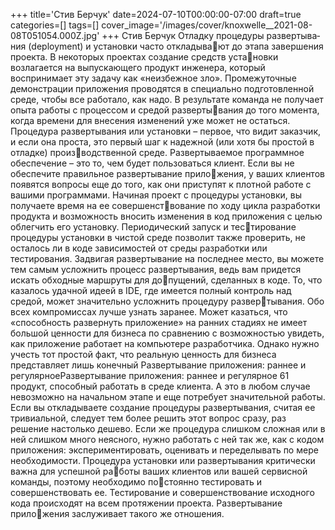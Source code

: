 +++
title='Стив Берчук'
date=2024-07-10T00:00:00-07:00
draft=true
categories=[]
tags=[]
cover_image='/images/cover/knoxwelle__2021-08-08T051054.000Z.jpg'
+++
Стив Берчук
От­лад­ку про­це­ду­ры раз­вер­ты­ва­ния (deployment) и ус­та­нов­ки часто откладывают до этапа завершения проекта. В некоторых проектах создание средств установки возлагается на выпускающего продукт инженера, который воспринимает 
эту задачу как «неизбежное зло». Промежуточные демонстрации приложения 
проводятся в специально подготовленной среде, чтобы все работало, как надо. 
В результате команда не получает опыта работы с процессом и средой развертывания до того момента, когда времени для внесения изменений уже может не 
остаться.
Процедура развертывания или установки – первое, что видит заказчик, и если 
она проста, это первый шаг к надежной (или хотя бы простой в отладке) производственной среде. Развертываемое программное обеспечение – это то, чем будет 
пользоваться клиент. Если вы не обеспечите правильное развертывание приложения, у ваших клиентов появятся вопросы еще до того, как они приступят 
к плотной работе с вашими программами.
Начиная проект с процедуры установки, вы получаете время на ее совершенствование по ходу цикла разработки продукта и возможность вносить изменения 
в код приложения с целью облегчить его установку. Периодический запуск и тестирование процедуры установки в чистой среде позволит также проверить, не 
осталось ли в коде зависимостей от среды разработки или тестирования.
Задвигая развертывание на последнее место, вы можете тем самым усложнить 
процесс развертывания, ведь вам придется искать обходные маршруты для допущений, сделанных в коде. То, что казалось удачной идеей в IDE, где имеется 
полный контроль над средой, может значительно усложнить процедуру развертывания. Обо всех компромиссах лучше узнать заранее.
Может казаться, что «способность развернуть приложение» на ранних стадиях 
не имеет большой ценности для бизнеса по сравнению с возможностью увидеть, 
как приложение работает на компьютере разработчика. Однако нужно учесть тот 
простой факт, что реальную ценность для бизнеса представляет лишь конечный 
Развертывание приложения: 
раннее и регулярноеРазвертывание приложения: раннее и регулярное 61
продукт, способный работать в среде клиента. А это в любом случае невозможно 
на начальном этапе и еще потребует значительной работы. Если вы откладываете 
создание процедуры развертывания, считая ее тривиальной, следует тем более 
решить этот вопрос сразу, раз решение настолько дешево. Если же процедура 
слишком сложная или в ней слишком много неясного, нужно работать с ней так 
же, как с кодом приложения: экспериментировать, оценивать и переделывать по 
мере необходимости.
Процедура установки или развертывания критически важна для успешной работы ваших клиентов или вашей сервисной команды, поэтому необходимо постоянно тестировать и совершенствовать ее. Тестирование и совершенствование 
исходного кода происходят на всем протяжении проекта. Развертывание приложения заслуживает такого же отношения.